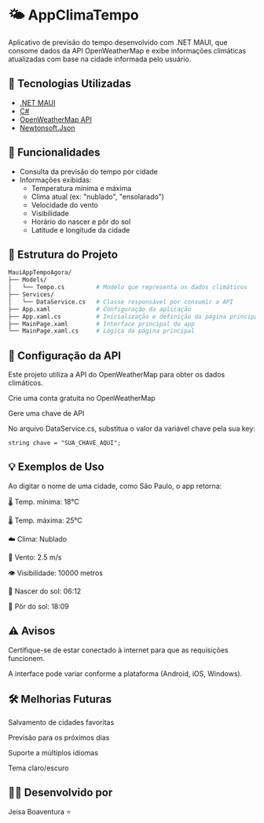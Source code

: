 # 🌤️ AppClimaTempo

Aplicativo de previsão do tempo desenvolvido com .NET MAUI, que consome dados da API OpenWeatherMap e exibe informações climáticas atualizadas com base na cidade informada pelo usuário.

## 🚀 Tecnologias Utilizadas

- [.NET MAUI](https://learn.microsoft.com/pt-br/dotnet/maui/what-is-maui)
- [C#](https://learn.microsoft.com/pt-br/dotnet/csharp/)
- [OpenWeatherMap API](https://openweathermap.org/api)
- [Newtonsoft.Json](https://www.newtonsoft.com/json)

## 📱 Funcionalidades

- Consulta da previsão do tempo por cidade
- Informações exibidas:
  - Temperatura mínima e máxima
  - Clima atual (ex: "nublado", "ensolarado")
  - Velocidade do vento
  - Visibilidade
  - Horário do nascer e pôr do sol
  - Latitude e longitude da cidade

## 🧱 Estrutura do Projeto

```bash
MauiAppTempoAgora/
├── Models/
│   └── Tempo.cs         # Modelo que representa os dados climáticos
├── Services/
│   └── DataService.cs   # Classe responsável por consumir a API
├── App.xaml             # Configuração da aplicação
├── App.xaml.cs          # Inicialização e definição da página principal
├── MainPage.xaml        # Interface principal do app
└── MainPage.xaml.cs     # Lógica da página principal

```

 ## 🔑 Configuração da API
Este projeto utiliza a API do OpenWeatherMap para obter os dados climáticos.

Crie uma conta gratuita no OpenWeatherMap

Gere uma chave de API

No arquivo DataService.cs, substitua o valor da variável chave pela sua key:

```
string chave = "SUA_CHAVE_AQUI";
```

## 💡 Exemplos de Uso
Ao digitar o nome de uma cidade, como São Paulo, o app retorna:

🌡️ Temp. mínima: 18°C

🌡️ Temp. máxima: 25°C

☁️ Clima: Nublado

💨 Vento: 2.5 m/s

👁️ Visibilidade: 10000 metros

🌅 Nascer do sol: 06:12

🌇 Pôr do sol: 18:09

 ## ⚠️  Avisos
Certifique-se de estar conectado à internet para que as requisições funcionem.

A interface pode variar conforme a plataforma (Android, iOS, Windows).

## 🛠️ Melhorias Futuras
Salvamento de cidades favoritas

Previsão para os próximos dias

Suporte a múltiplos idiomas

Tema claro/escuro


## 👩‍💻 Desenvolvido por
Jeisa Boaventura ⭐

